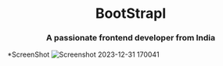 <h1 align="center">BootStrapl</h1>
<h3 align="center">A passionate frontend developer from India</h3>

*ScreenShot
![Screenshot 2023-12-31 170041](https://github.com/Aka5hChandel/BootStrap/assets/155255568/d9368138-f5f8-44e3-aa1e-694ca0bb25bd)
